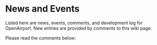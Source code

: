 # News and Events #

Listed here are news, events, comments, and development log for OpenAirport. New entries are provided by comments to this wiki page.

Please read the comments below: